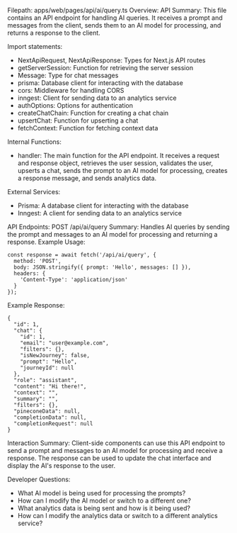 Filepath: apps/web/pages/api/ai/query.ts
Overview: API Summary:
This file contains an API endpoint for handling AI queries. It receives a prompt and messages from the client, sends them to an AI model for processing, and returns a response to the client.

Import statements:
- NextApiRequest, NextApiResponse: Types for Next.js API routes
- getServerSession: Function for retrieving the server session
- Message: Type for chat messages
- prisma: Database client for interacting with the database
- cors: Middleware for handling CORS
- inngest: Client for sending data to an analytics service
- authOptions: Options for authentication
- createChatChain: Function for creating a chat chain
- upsertChat: Function for upserting a chat
- fetchContext: Function for fetching context data

Internal Functions:
- handler: The main function for the API endpoint. It receives a request and response object, retrieves the user session, validates the user, upserts a chat, sends the prompt to an AI model for processing, creates a response message, and sends analytics data.

External Services:
- Prisma: A database client for interacting with the database
- Inngest: A client for sending data to an analytics service

API Endpoints:
POST /api/ai/query
Summary: Handles AI queries by sending the prompt and messages to an AI model for processing and returning a response.
Example Usage:
```
const response = await fetch('/api/ai/query', {
  method: 'POST',
  body: JSON.stringify({ prompt: 'Hello', messages: [] }),
  headers: {
    'Content-Type': 'application/json'
  }
});
```

Example Response:
```
{
  "id": 1,
  "chat": {
    "id": 1,
    "email": "user@example.com",
    "filters": {},
    "isNewJourney": false,
    "prompt": "Hello",
    "journeyId": null
  },
  "role": "assistant",
  "content": "Hi there!",
  "context": "",
  "summary": "",
  "filters": {},
  "pineconeData": null,
  "completionData": null,
  "completionRequest": null
}
```

Interaction Summary:
Client-side components can use this API endpoint to send a prompt and messages to an AI model for processing and receive a response. The response can be used to update the chat interface and display the AI's response to the user.

Developer Questions:
- What AI model is being used for processing the prompts?
- How can I modify the AI model or switch to a different one?
- What analytics data is being sent and how is it being used?
- How can I modify the analytics data or switch to a different analytics service?

